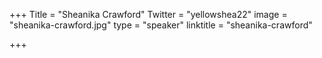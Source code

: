 +++
Title = "Sheanika Crawford"
Twitter = "yellowshea22"
image = "sheanika-crawford.jpg"
type = "speaker"
linktitle = "sheanika-crawford"

+++


